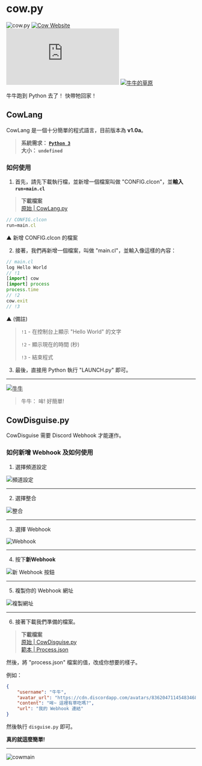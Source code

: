 # cow.py
![cow.py](https://img.shields.io/badge/cow.py-v1.0a-%23ff00a7) [![Cow Website](https://img.shields.io/website?down_color=lightgrey&down_message=downtime&label=Website&up_color=%230995ec&up_message=uptime&url=https%3A%2F%2Fcow.c-moo.cf)](https://cow.c-moo.cf?test=true)</br>
![GitHub commit activity](https://img.shields.io/github/commit-activity/w/LittleCow-moo/cow.py?label=Commits&style=for-the-badge) [![牛牛的草原](https://img.shields.io/discord/858984157929144321?color=%235865F2&label=Discord&logo=https%3A%2F%2Flogos-world.net%2Fwp-content%2Fuploads%2F2020%2F12%2FDiscord-Logo.png&style=for-the-badge)](https://discord.gg/bQJyuAD9hw)

牛牛跑到 Python 去了！ 快帶牠回家！

## CowLang
CowLang 是一個十分簡單的程式語言，目前版本為 **v1.0a**。

> **系統需求： [`Python 3`](https://python.org/)**</br>
**大小： `undefined`**
### 如何使用
1. 首先，請先下載執行檔，並新增一個檔案叫做 "CONFIG.clcon"，並**輸入 `run=main.cl`**
> **下載檔案**</br>[原始 | CowLang.py](https://github.com/LittleCow-moo/cow.py/blob/main/cowlang/LAUNCH.py)
```js
// CONFIG.clcon
run=main.cl
```
▲ 新增 CONFIG.clcon 的檔案

2. 接著，我們再新增一個檔案，叫做 "main.cl"，並輸入像這樣的內容：

```js
// main.cl
log Hello World
// !1
[import] cow
[import] process
process.time
// !2
cow.exit
// !3
```
▲ (備註)
> `!1` - 在控制台上顯示 "Hello World" 的文字
> 
> `!2` - 顯示現在的時間 (秒)
> 
> `!3` - 結束程式


3. 最後，直接用 Python 執行 "LAUNCH.py" 即可。

***

[![牛牛](https://cdn.discordapp.com/avatars/836204711454834688/ec51f3aed0943f79239a05124e863dd5.webp?size=512)](https://cow.c-moo.cf?test=true)
> 牛牛： 哞! 好簡單!

## CowDisguise.py
CowDisguise 需要 Discord Webhook 才能運作。
### 如何新增 Webhook 及如何使用
1. 選擇頻道設定

![頻道設定](https://cdn.discordapp.com/attachments/859642024071135282/952550377289560084/unknown.png)
***

2. 選擇整合

![整合](https://cdn.discordapp.com/attachments/859642024071135282/952550593283641394/unknown.png)
***

3. 選擇 Webhook

![Webhook](https://cdn.discordapp.com/attachments/859642024071135282/952552550966640690/unknown.png)
***
4. 按下**新Webhook**

![新 Webhook 按鈕](https://cdn.discordapp.com/attachments/859642024071135282/952552697788256266/unknown.png)
***
5. 複製你的 Webhook 網址

![複製網址](https://user-images.githubusercontent.com/90096971/158060711-51ef61d1-bfa3-4f51-b635-8318f3747ccb.png)

***
6. 接著下載我們準備的檔案。
> **下載檔案**</br>[原始 | CowDisguise.py](https://github.com/LittleCow-moo/cow.py/blob/main/disguise/disguise.py)</br>[範本 | Process.json](https://github.com/LittleCow-moo/cow.py/blob/main/disguise/process.json)

然後，將 "process.json" 檔案的值，改成你想要的樣子。

例如：
```json
{
    "username": "牛牛",
    "avatar_url": "https://cdn.discordapp.com/avatars/836204711454834688/ec51f3aed0943f79239a05124e863dd5.webp?size=4096",
    "content": "哞~ 這裡有草吃嗎?",
    "url": "我的 Webhook 連結"
}
```
然後執行 `disguise.py` 即可。

**真的就這麼簡單!**


***
![cowmain](https://user-images.githubusercontent.com/90096971/158060088-fec47b8a-74d9-4684-ad32-ef36a1c53868.gif)

